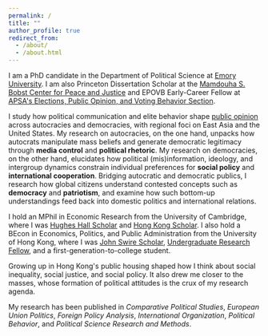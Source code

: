 ```yaml
---
permalink: /
title: ""
author_profile: true
redirect_from: 
  - /about/
  - /about.html
---
```


I am a PhD candidate in the Department of Political Science at [Emory University](http://polisci.emory.edu/home). I am also Princeton Dissertation Scholar at the [Mamdouha S. Bobst Center for Peace and Justice](https://bobst.princeton.edu) and EPOVB Early-Career Fellow at [APSA's Elections, Public Opinion, and Voting Behavior Section](https://connect.apsanet.org/s32).

I study how political communication and elite behavior shape [public opinion](https://eddy-yeung.github.io/research) across autocracies and democracies, with regional foci on East Asia and the United States. My research on autocracies, on the one hand, unpacks how autocrats manipulate mass beliefs and generate democratic legitimacy through **media control** and **political rhetoric**. My research on democracies, on the other hand, elucidates how political (mis)information, ideology, and intergroup dynamics constrain individual preferences for **social policy** and **international cooperation**. Bridging autocratic and democratic publics, I research how global citizens understand contested concepts such as **democracy** and **patriotism**, and examine how such bottom-up understandings feed back into domestic politics and international relations.

I hold an MPhil in Economic Research from the University of Cambridge, where I was [Hughes Hall Scholar](https://www.hughes.cam.ac.uk/applying/scholarships-bursaries) and [Hong Kong Scholar](https://hkses.edb.gov.hk/en/index.html). I also hold a BEcon in Economics, Politics, and Public Administration from the University of Hong Kong, where I was [John Swire Scholar](https://www.scholarships.hku.hk/Scholarships/detail/158), [Undergraduate Research Fellow](https://tl.hku.hk/urfp), and a first-generation-to-college student.

Growing up in Hong Kong's public housing shaped how I think about social inequality, social justice, and social policy. It also drew me closer to the masses, whose formation of political attitudes is the crux of my research agenda.

My research has been published in _Comparative Political Studies_, _European Union Politics_, _Foreign Policy Analysis_, _International Organization_, _Political Behavior_, and _Political Science Research and Methods_.
